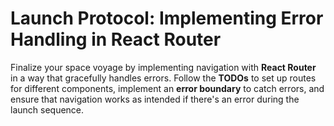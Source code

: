 # Launch Protocol: Implementing Error Handling in React Router

Finalize your space voyage by implementing navigation with **React Router** in a way that gracefully handles errors. Follow the **TODOs** to set up routes for different components, implement an **error boundary** to catch errors, and ensure that navigation works as intended if there's an error during the launch sequence.
